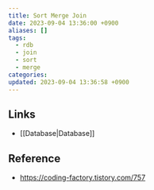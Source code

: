 ```yaml
---
title: Sort Merge Join
date: 2023-09-04 13:36:00 +0900
aliases: []
tags:
  - rdb
  - join
  - sort
  - merge
categories: 
updated: 2023-09-04 13:36:58 +0900
---
```


## Links

- [[Database|Database]]

## Reference

- https://coding-factory.tistory.com/757
